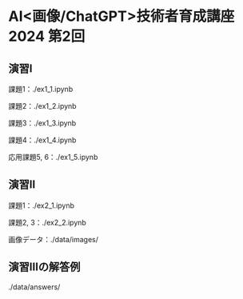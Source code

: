 # AI<画像/ChatGPT>技術者育成講座 2024 第2回

## 演習Ⅰ

課題1：./ex1_1.ipynb

課題2：./ex1_2.ipynb

課題3：./ex1_3.ipynb

課題4：./ex1_4.ipynb

応用課題5, 6：./ex1_5.ipynb

## 演習Ⅱ

課題1：./ex2_1.ipynb

課題2, 3：./ex2_2.ipynb

画像データ：./data/images/

## 演習ⅠⅡの解答例

./data/answers/